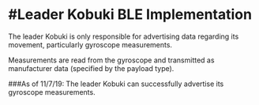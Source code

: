 #Leader Kobuki BLE Implementation
===================

The leader Kobuki is only responsible for advertising data regarding its movement, particularly gyroscope measurements. 

Measurements are read from the gyroscope and transmitted as manufacturer data (specified by the payload type). 

###As of 11/7/19:
The leader Kobuki can successfully advertise its gyroscope measurements.